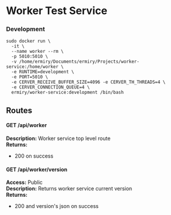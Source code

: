 # Worker Test Service

### Development
```
sudo docker run \
  -it \
  --name worker --rm \
  -p 5010:5010 \
  -v /home/ermiry/Documents/ermiry/Projects/worker-service:/home/worker \
  -e RUNTIME=development \
  -e PORT=5010 \
  -e CERVER_RECEIVE_BUFFER_SIZE=4096 -e CERVER_TH_THREADS=4 \
  -e CERVER_CONNECTION_QUEUE=4 \
  ermiry/worker-service:development /bin/bash
```

## Routes

#### GET /api/worker
**Description:** Worker service top level route \
**Returns:**
  - 200 on success

#### GET /api/worker/version
**Access:** Public \
**Description:** Returns worker service current version \
**Returns:**
  - 200 and version's json on success
